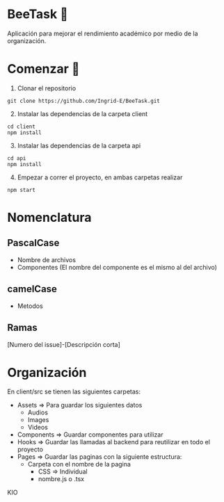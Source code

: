 # BeeTask 🐝
Aplicación para mejorar el rendimiento académico por medio de la organización.

# Comenzar 🍯
1. Clonar el repositorio
```
git clone https://github.com/Ingrid-E/BeeTask.git
```
2. Instalar las dependencias de la carpeta client
```
cd client
npm install
```
3. Instalar las dependencias de la carpeta api
```
cd api
npm install
```
4. Empezar a correr el proyecto, en ambas carpetas realizar
```
npm start
```

# Nomenclatura

## **PascalCase**
- Nombre de archivos
- Componentes (El nombre del componente es el mismo al del archivo)
## **camelCase**
- Metodos

## Ramas
[Numero del issue]-[Descripción corta]

# Organización
En client/src se tienen las siguientes carpetas:
- Assets  => Para guardar los siguientes datos
    - Audios
    - Images
    - Videos
- Components => Guardar componentes para utilizar
- Hooks => Guardar las llamadas al backend para reutilizar en todo el proyecto
- Pages => Guardar las paginas con la siguiente estructura:
    - Carpeta con el nombre de la pagina
        - CSS => Individual
        - nombre.js o .tsx

KIO